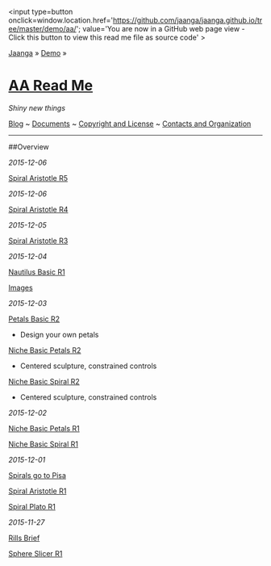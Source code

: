 <span style=display:none; >[You are now in a GitHub source code view - click this link to view Read Me file as a web page]( http://jaanga.github.io/demo/aa/index.html "View file as a web page." ) </span>
<input type=button onclick=window.location.href='https://github.com/jaanga/jaanga.github.io/tree/master/demo/aa/'; 
value='You are now in a GitHub web page view - Click this button to view this read me file as source code' >

[Jaanga]( http://jaanga.github.io ) » [Demo]( http://jaanga.github.io/demo/  ) »

[AA Read Me]( index.html )
===

_Shiny new things_

[Blog]( http://jaanga.github.io/request-jaanga-blog-posts.html )
~ [Documents]( http://jaanga.github.io/documents ) 
~ [Copyright and License]( http://jaanga.github.io/#http://jaanga.github.io/jaanga-copyright-and-mit-license.md ) 
~ [Contacts and Organization]( http://jaanga.github.io/#http://jaanga.github.io/jaanga-contacts-and-organization.md ) 

***

##Overview

_2015-12-06_

[Spiral Aristotle R5]( http://jaanga.github.io/demo/aa/spiral/spiral-aristotle-r5.html )

_2015-12-06_

[Spiral Aristotle R4]( http://jaanga.github.io/demo/aa/spiral/spiral-aristotle-r4.html )

_2015-12-05_

[Spiral Aristotle R3]( http://jaanga.github.io/demo/aa/spiral/spiral-aristotle-r3.html )

_2015-12-04_

[Nautilus Basic R1]( http://jaanga.github.io/demo/aa/nautilus/nautilus-basic-r1.html )

[Images]( http://jaanga.github.io/demo/aa/images )


_2015-12-03_


[Petals Basic R2]( http://jaanga.github.io/demo/aa/petals/petals-basic-r2.html )

* Design your own petals

[Niche Basic Petals R2]( http://jaanga.github.io/demo/aa/niche/niche-basic-petals-r2.html )

* Centered sculpture, constrained controls

[Niche Basic Spiral R2]( http://jaanga.github.io/demo/aa/niche/niche-basic-spiral-r2.html )

* Centered sculpture, constrained controls


_2015-12-02_

[Niche Basic Petals R1]( http://jaanga.github.io/demo/aa/niche/niche-basic-petals-r1.html )

[Niche Basic Spiral R1]( http://jaanga.github.io/demo/aa/niche/niche-basic-spiral-r1.html )

_2015-12-01_

[Spirals go to Pisa]( http://jaanga.github.io/demo/aa/spiral/spirals-go-to-pisa-r1.html )

[Spiral Aristotle R1]( http://jaanga.github.io/demo/aa/spiral/spiral-aristotle-r1.html )

[Spiral Plato R1]( http://jaanga.github.io/demo/aa/spiral/spiral-plato-r1.html )


_2015-11-27_

[Rills Brief]( http://jaanga.github.io/demo/aa/rills-brief/rills-brief-r1.html )

[Sphere Slicer R1 ]( http://jaanga.github.io/demo/aa/sphere-slicer/sphere-slicer-r1.html )

